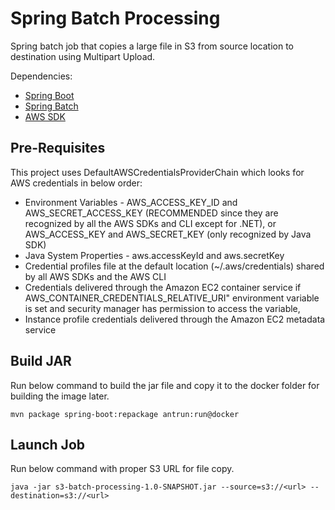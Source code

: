 # Spring Batch Processing

Spring batch job that copies a large file in S3 from source location to destination using Multipart Upload.

Dependencies:
- [Spring Boot](https://spring.io/projects/spring-boot)
- [Spring Batch](https://spring.io/projects/spring-batch)
- [AWS SDK](https://aws.amazon.com/sdk-for-java/)

## Pre-Requisites

This project uses DefaultAWSCredentialsProviderChain which looks for AWS credentials in below order:
 - Environment Variables - AWS_ACCESS_KEY_ID and AWS_SECRET_ACCESS_KEY (RECOMMENDED since they are recognized by all the AWS SDKs and CLI except for .NET), or AWS_ACCESS_KEY and AWS_SECRET_KEY (only recognized by Java SDK)
 - Java System Properties - aws.accessKeyId and aws.secretKey
 - Credential profiles file at the default location (~/.aws/credentials) shared by all AWS SDKs and the AWS CLI
 - Credentials delivered through the Amazon EC2 container service if AWS_CONTAINER_CREDENTIALS_RELATIVE_URI" environment variable is set and security manager has permission to access the variable,
 - Instance profile credentials delivered through the Amazon EC2 metadata service

## Build JAR

Run below command to build the jar file and copy it to the docker folder for building the image later.

```
mvn package spring-boot:repackage antrun:run@docker
```

## Launch Job

Run below command with proper S3 URL for file copy.

```
java -jar s3-batch-processing-1.0-SNAPSHOT.jar --source=s3://<url> --destination=s3://<url>
```